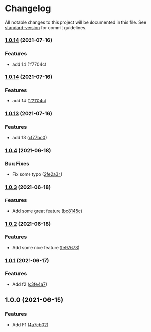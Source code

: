 # Changelog

All notable changes to this project will be documented in this file. See [standard-version](https://github.com/conventional-changelog/standard-version) for commit guidelines.

### [1.0.14](https://github.com/jonatasdaniel/changelog-test/compare/v1.0.4...v1.0.14) (2021-07-16)


### Features

* add 14 ([1f7704c](https://github.com/jonatasdaniel/changelog-test/commit/1f7704cc1ea4790dd3b6ff4f8d1072d28f56dc52))

### [1.0.14](https://github.com/jonatasdaniel/changelog-test/compare/v1.0.4...v1.0.14) (2021-07-16)


### Features

* add 14 ([1f7704c](https://github.com/jonatasdaniel/changelog-test/commit/1f7704cc1ea4790dd3b6ff4f8d1072d28f56dc52))

### [1.0.13](https://github.com/jonatasdaniel/changelog-test/compare/v1.0.4...v1.0.13) (2021-07-16)


### Features

* add 13 ([cf77bc0](https://github.com/jonatasdaniel/changelog-test/commit/cf77bc095b9115668241a972f3cfb083aaf6b46b))

### [1.0.4](https://github.com/jonatasdaniel/changelog-test/compare/v1.0.3...v1.0.4) (2021-06-18)


### Bug Fixes

* Fix some typo ([2fe2a34](https://github.com/jonatasdaniel/changelog-test/commit/2fe2a34248ba95c90d6baefea4a55765ab4744ca))

### [1.0.3](https://github.com/jonatasdaniel/changelog-test/compare/v1.0.2...v1.0.3) (2021-06-18)


### Features

* Add some great feature ([bc8145c](https://github.com/jonatasdaniel/changelog-test/commit/bc8145cbaae2507e5d668e0c2a1c34eca03c61c6))

### [1.0.2](https://github.com/jonatasdaniel/changelog-test/compare/v1.0.1...v1.0.2) (2021-06-18)


### Features

* Add some nice feature ([fe97673](https://github.com/jonatasdaniel/changelog-test/commit/fe9767327cb76d89505830b2514be10f1dec1896))

### [1.0.1](https://github.com/jonatasdaniel/changelog-test/compare/v1.0.0...v1.0.1) (2021-06-17)


### Features

* Add f2 ([c3fe4a7](https://github.com/jonatasdaniel/changelog-test/commit/c3fe4a7a51918d49f104f5453ef0bb095dd929fb))

## 1.0.0 (2021-06-15)


### Features

* Add F1 ([4a7cb02](https://github.com/jonatasdaniel/changelog-test/commit/4a7cb025bca675843c1131fcb86fe5d4f72b3e7b))
